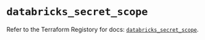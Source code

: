 # `databricks_secret_scope`

Refer to the Terraform Registory for docs: [`databricks_secret_scope`](https://registry.terraform.io/providers/databricks/databricks/1.14.3/docs/resources/secret_scope).
